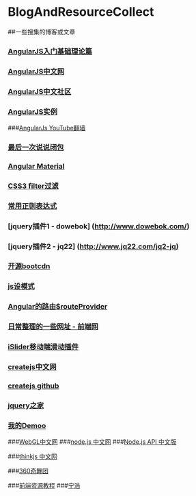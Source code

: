 # BlogAndResourceCollect
##一些搜集的博客或文章

### [AngularJS入门基础理论篇](http://www.w3cfuns.com/notes/20332/7b34a55003dff88cd8d5f91b1ce3dada.html)
### [AngularJS中文网](http://www.apjs.net/)
### [AngularJS中文社区](http://angularjs.cn/tag/AngularJS)

### [AngularJS实例](http://www.runoob.com/angularjs/angularjs-examples.html)

###[AngularJs YouTube翻墙](https://angularjs.org/)

### [最后一次说说闭包](http://www.w3cfuns.com/notes/17398/9b28ba7e036240b1252f1c82b9883d94.html)

### [Angular Material](https://material.angularjs.org/latest/demo/autocomplete)

### [CSS3 filter过滤](http://www.w3cplus.com/css3/ten-effects-with-css3-filter)

### [常用正则表达式](http://www.w3cfuns.com/notes/18224/287787f41275aaace360c4c3b7d055f7)

### [jquery插件1 - dowebok] (http://www.dowebok.com/)
### [jquery插件2 - jq22] (http://www.jq22.com/jq2-jq)
### [开源bootcdn](http://www.bootcdn.cn/)
### [js设模式](https://github.com/vevHack/JS-Design-Patterns/tree/master/%E7%B1%BB%E5%92%8C%E5%AF%B9%E8%B1%A1)

### [Angular的路由$routeProvider](http://angularjs.cn/A00a)

### [日常整理的一些网址 - 前端网](http://www.w3cfuns.com/notes/23019/e97848d4e36485417782b85f3d4d2458.html)
### [iSlider移动端滑动插件](http://be-fe.github.io/iSlider/demo/index_chinese#demo)
### [createjs中文网](http://www.createjs.cc/)
### [createjs github](https://github.com/CreateJS/SoundJS)
### [jquery之家](http://www.htmleaf.com/)
### [我的Demoo](http://www.isux.us/demoo/my-project.php)

###[WebGL中文网](http://www.hewebgl.com/article/getarticle/27)
###[node.js 中文网](http://nodejs.cn/)
###[Node.js API 中文版](http://nodeapi.ucdok.com/#/api/path.html)

###[thinkjs 中文网](https://thinkjs.org/doc/index.html)

###[360奇舞团](http://www.75team.com/)

###[前端资源教程](http://cnodejs.org/topic/56ef3edd532839c33a99d00e)
###[宁浩](http://ninghao.net/course)
